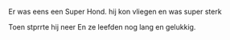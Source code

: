 Er was eens een Super Hond. hij kon vliegen en was super sterk

Toen stprrte hij neer
En ze leefden nog lang en gelukkig.
